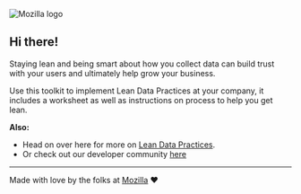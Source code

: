 ![Mozilla logo](https://www.mozilla.org/media/img/styleguide/identity/mozilla/wordmark.b9f1818e8d92.png)

## Hi there!

Staying lean and being smart about how you collect data can build trust with your users and ultimately help grow your business.

Use this toolkit to implement Lean Data Practices at your company, it includes a worksheet as well as instructions on process to help you get lean.

**Also:**
+ Head on over here for more on [Lean Data Practices](https://www.mozilla.org/en-US/about/policy/lean-data/).
+ Or check out our developer community [here](https://developer.mozilla.org/en-US)
---

Made with love by the folks at [Mozilla](https://www.mozilla.org/) ❤️